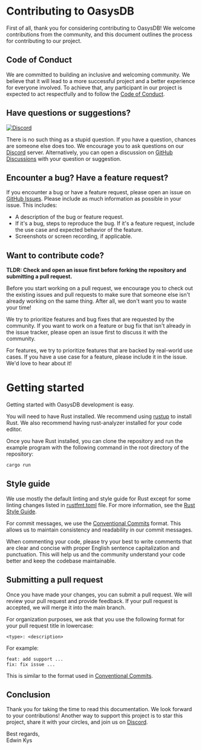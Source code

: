 # Contributing to OasysDB

First of all, thank you for considering contributing to OasysDB! We welcome contributions from the community, and this document outlines the process for contributing to our project.

## Code of Conduct

We are committed to building an inclusive and welcoming community. We believe that it will lead to a more successful project and a better experience for everyone involved. To achieve that, any participant in our project is expected to act respectfully and to follow the [Code of Conduct](/docs/code_of_conduct.md).

## Have questions or suggestions?

[![Discord](https://img.shields.io/discord/1182432298382131200?logo=discord&logoColor=%23ffffff&label=Discord&labelColor=%235865F2&style=for-the-badge)](https://discord.gg/bDhQrkqNP4)

There is no such thing as a stupid question. If you have a question, chances are someone else does too. We encourage you to ask questions on our [Discord](https://discord.gg/bDhQrkqNP4) server. Alternatively, you can open a discussion on [GitHub Discussions](https://github.com/oasysai/oasysdb/discussions) with your question or suggestion.

## Encounter a bug? Have a feature request?

If you encounter a bug or have a feature request, please open an issue on [GitHub Issues](https://github.com/oasysai/oasysdb/issues). Please include as much information as possible in your issue. This includes:

- A description of the bug or feature request.
- If it's a bug, steps to reproduce the bug. If it's a feature request, include the use case and expected behavior of the feature.
- Screenshots or screen recording, if applicable.

## Want to contribute code?

**TLDR: Check and open an issue first before forking the repository and submitting a pull request.**

Before you start working on a pull request, we encourage you to check out the existing issues and pull requests to make sure that someone else isn't already working on the same thing. After all, we don't want you to waste your time!

We try to prioritize features and bug fixes that are requested by the community. If you want to work on a feature or bug fix that isn't already in the issue tracker, please open an issue first to discuss it with the community.

For features, we try to prioritize features that are backed by real-world use cases. If you have a use case for a feature, please include it in the issue. We'd love to hear about it!

# Getting started

Getting started with OasysDB development is easy.

You will need to have Rust installed. We recommend using [rustup](https://www.rust-lang.org/tools/install) to install Rust. We also recommend having rust-analyzer installed for your code editor.

Once you have Rust installed, you can clone the repository and run the example program with the following command in the root directory of the repository:

```bash
cargo run
```

## Style guide

We use mostly the default linting and style guide for Rust except for some linting changes listed in [rustfmt.toml](rustfmt.toml) file. For more information, see the [Rust Style Guide](https://doc.rust-lang.org/beta/style-guide/index.html).

For commit messages, we use the [Conventional Commits](https://www.conventionalcommits.org/en/v1.0.0/) format. This allows us to maintain consistency and readability in our commit messages.

When commenting your code, please try your best to write comments that are clear and concise with proper English sentence capitalization and punctuation. This will help us and the community understand your code better and keep the codebase maintainable.

## Submitting a pull request

Once you have made your changes, you can submit a pull request. We will review your pull request and provide feedback. If your pull request is accepted, we will merge it into the main branch.

For organization purposes, we ask that you use the following format for your pull request title in lowercase:

```
<type>: <description>
```

For example:

```
feat: add support ...
fix: fix issue ...
```

This is similar to the format used in [Conventional Commits](https://www.conventionalcommits.org/en/v1.0.0/).

## Conclusion

Thank you for taking the time to read this documentation. We look forward to your contributions! Another way to support this project is to star this project, share it with your circles, and join us on [Discord](https://discord.gg/bDhQrkqNP4).

Best regards,<br />
Edwin Kys
